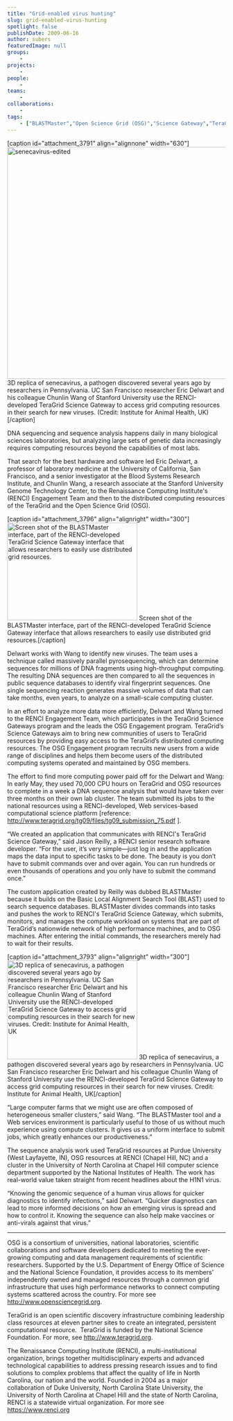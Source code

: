 ```yaml
---
title: "Grid-enabled virus hunting"
slug: grid-enabled-virus-hunting
spotlight: false
publishDate: 2009-06-16
author: subers
featuredImage: null
groups:
    - 
projects:
    - 
people:
    - 
teams: 
    - 
collaborations:
    - 
tags:
    - ["BLASTMaster","Open Science Grid (OSG)","Science Gateway","TeraGrid"]
---
```

[caption id="attachment_3791" align="alignnone" width="630"]<a href="https://www.renci.org/wp-content/uploads/2009/06/senecavirus-edited.jpg"><img class="wp-image-3791 size-full" title="senecavirus-edited" src="https://www.renci.org/wp-content/uploads/2009/06/senecavirus-edited.jpg" alt="senecavirus-edited" width="630" height="535" /></a> 3D replica of senecavirus, a pathogen discovered several years ago by researchers in Pennsylvania. UC San Francisco researcher Eric Delwart and his colleague Chunlin Wang of Stanford University use the RENCI-developed TeraGrid Science Gateway to access grid computing resources in their search for new viruses. (Credit: Institute for Animal Health, UK)[/caption]

DNA sequencing and sequence analysis happens daily in many biological sciences laboratories, but analyzing large sets of genetic data increasingly requires computing resources beyond the capabilities of most labs.

<!--more-->

That search for the best hardware and software led Eric Delwart, a professor of laboratory medicine at the University of California, San Francisco, and a senior investigator at the Blood Systems Research Institute, and Chunlin Wang, a research associate at the Stanford University Genome Technology Center, to the Renaissance Computing Institute's (RENCI) Engagement Team and then to the distributed computing resources of the TeraGrid and the Open Science Grid (OSG).

[caption id="attachment_3796" align="alignright" width="300"]<a href="https://www.renci.org/wp-content/uploads/2009/06/rencidesktopblastmaster.png"><img class="size-medium wp-image-3796" title="rencidesktopblastmaster" src="https://www.renci.org/wp-content/uploads/2009/06/rencidesktopblastmaster-300x225.png" alt="Screen shot of the BLASTMaster interface, part of the RENCI-developed TeraGrid Science Gateway interface that allows researchers to easily use distributed grid resources." width="300" height="225" /></a> Screen shot of the BLASTMaster interface, part of the RENCI-developed TeraGrid Science Gateway interface that allows researchers to easily use distributed grid resources.[/caption]

Delwart works with Wang to identify new viruses. The team uses a technique called massively parallel pyrosequencing, which can determine sequences for millions of DNA fragments using high-throughput computing. The resulting DNA sequences are then compared to all the sequences in public sequence databases to identify viral fingerprint sequences. One single sequencing reaction generates massive volumes of data that can take months, even years, to analyze on a small-scale computing cluster.

In an effort to analyze more data more efficiently, Delwart and Wang turned to the RENCI Engagement Team, which participates in the TeraGrid Science Gateways program and the leads the OSG Engagement program. TeraGrid’s Science Gateways aim to bring new communities of users to TeraGrid resources by providing easy access to the TeraGrid’s distributed computing resources. The OSG Engagement program recruits new users from a wide range of disciplines and helps them become users of the distributed computing systems operated and maintained by OSG members.

The effort to find more computing power paid off for the Delwart and Wang: In early May, they used 70,000 CPU hours on TeraGrid and OSG resources to complete in a week a DNA sequence analysis that would have taken over three months on their own lab cluster. The team submitted its jobs to the national resources using a RENCI-developed, Web services-based computational science platform [reference: http://www.teragrid.org/tg09/files/tg09_submission_75.pdf ].

“We created an application that communicates with RENCI's TeraGrid Science Gateway,” said Jason Reilly, a RENCI senior research software developer. “For the user, it’s very simple—just log in and the application maps the data input to specific tasks to be done. The beauty is you don’t have to submit commands over and over again. You can run hundreds or even thousands of operations and you only have to submit the command once.”

The custom application created by Reilly was dubbed BLASTMaster because it builds on the Basic Local Alignment Search Tool (BLAST) used to search sequence databases. BLASTMaster divides commands into tasks and pushes the work to RENCI's TeraGrid Science Gateway, which submits, monitors, and manages the compute workload on systems that are part of TeraGrid’s nationwide network of high performance machines, and to OSG machines. After entering the initial commands, the researchers merely had to wait for their results.

[caption id="attachment_3793" align="alignright" width="300"]<a href="https://www.renci.org/wp-content/uploads/2009/06/aphthovirus-edited.jpg"><img class="size-medium wp-image-3793" title="aphthovirus-edited" src="https://www.renci.org/wp-content/uploads/2009/06/aphthovirus-edited-300x228.jpg" alt="3D replica of senecavirus, a pathogen discovered several years ago by researchers in Pennsylvania. UC San Francisco researcher Eric Delwart and his colleague Chunlin Wang of Stanford University use the RENCI-developed TeraGrid Science Gateway to access grid computing resources in their search for new viruses. Credit: Institute for Animal Health, UK" width="300" height="228" /></a> 3D replica of senecavirus, a pathogen discovered several years ago by researchers in Pennsylvania. UC San Francisco researcher Eric Delwart and his colleague Chunlin Wang of Stanford University use the RENCI-developed TeraGrid Science Gateway to access grid computing resources in their search for new viruses. Credit: Institute for Animal Health, UK[/caption]

“Large computer farms that we might use are often composed of heterogeneous smaller clusters,” said Wang. “The BLASTMaster tool and a Web services environment is particularly useful to those of us without much experience using compute clusters. It gives us a uniform interface to submit jobs, which greatly enhances our productiveness.”

The sequence analysis work used TeraGrid resources at Purdue University (West Layfayette, IN), OSG resources at RENCI (Chapel Hill, NC) and a cluster in the University of North Carolina at Chapel Hill computer science department supported by the National Institutes of Health. The work has real-world value taken straight from recent headlines about the H1N1 virus.

“Knowing the genomic sequence of a human virus allows for quicker diagnostics to identify infections,” said Delwart. “Quicker diagnostics can lead to more informed decisions on how an emerging virus is spread and how to control it. Knowing the sequence can also help make vaccines or anti-virals against that virus.”

_______________

OSG is a consortium of universities, national laboratories, scientific collaborations and software developers dedicated to meeting the ever-growing computing and data management requirements of scientific researchers. Supported by the U.S. Department of Energy Office of Science and the National Science Foundation, it provides access to its members’ independently owned and managed resources through a common grid infrastructure that uses high performance networks to connect computing systems scattered across the country. For more see <a href="http://www.opensciencegrid.org">http://www.opensciencegrid.org</a>.

TeraGrid is an open scientific discovery infrastructure combining leadership class resources at eleven partner sites to create an integrated, persistent computational resource.  TeraGrid is funded by the National Science Foundation. For more, see http://www.teragrid.org.

The Renaissance Computing Institute (RENCI), a multi-institutional organization, brings together multidisciplinary experts and advanced technological capabilities to address pressing research issues and to find solutions to complex problems that affect the quality of life in North Carolina, our nation and the world. Founded in 2004 as a major collaboration of Duke University, North Carolina State University, the University of North Carolina at Chapel Hill and the state of North Carolina, RENCI is a statewide virtual organization. For more see <a href="https://www.renci.org ">https://www.renci.org

</a>

